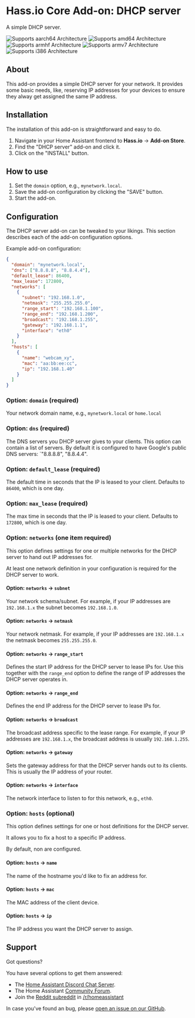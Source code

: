 # Hass.io Core Add-on: DHCP server

A simple DHCP server.

![Supports aarch64 Architecture][aarch64-shield] ![Supports amd64 Architecture][amd64-shield] ![Supports armhf Architecture][armhf-shield] ![Supports armv7 Architecture][armv7-shield] ![Supports i386 Architecture][i386-shield]

## About

This add-on provides a simple DHCP server for your network.
It provides some basic needs, like, reserving IP addresses for your devices
to ensure they alway get assigned the same IP address.

## Installation

The installation of this add-on is straightforward and easy to do.

1. Navigate in your Home Assistant frontend to **Hass.io** -> **Add-on Store**.
2. Find the "DHCP server" add-on and click it.
3. Click on the "INSTALL" button.

## How to use

1. Set the `domain` option, e.g., `mynetwork.local`.
2. Save the add-on configuration by clicking the "SAVE" button.
3. Start the add-on.

## Configuration

The DHCP server add-on can be tweaked to your likings. This section
describes each of the add-on configuration options.

Example add-on configuration:

```json
{
  "domain": "mynetwork.local",
  "dns": ["8.8.8.8", "8.8.4.4"],
  "default_lease": 86400,
  "max_lease": 172800,
  "networks": [
    {
      "subnet": "192.168.1.0",
      "netmask": "255.255.255.0",
      "range_start": "192.168.1.100",
      "range_end": "192.168.1.200",
      "broadcast": "192.168.1.255",
      "gateway": "192.168.1.1",
      "interface": "eth0"
    }
  ],
  "hosts": [
    {
      "name": "webcam_xy",
      "mac": "aa:bb:ee:cc",
      "ip": "192.168.1.40"
    }
  ]
}
```

### Option: `domain` (required)

Your network domain name, e.g., `mynetwork.local` or `home.local`

### Option: `dns` (required)

The DNS servers you DHCP server gives to your clients. This option can
contain a list of servers. By default it is configured to have Google's
public DNS servers: `"8.8.8.8", "8.8.4.4".

### Option: `default_lease` (required)

The default time in seconds that the IP is leased to your client.
Defaults to `86400`, which is one day.

### Option: `max_lease` (required)

The max time in seconds that the IP is leased to your client.
Defaults to `172800`, which is one day.

### Option: `networks` (one item required)

This option defines settings for one or multiple networks for the DHCP server
to hand out IP addresses for.

At least one network definition in your configuration is required for the
DHCP server to work.

#### Option: `networks` -> `subnet`

Your network schema/subnet. For example, if your IP addresses are `192.168.1.x`
the subnet becomes `192.168.1.0`.

#### Option: `networks` -> `netmask`

Your network netmask. For example, if your IP addresses are `192.168.1.x` the
netmask becomes `255.255.255.0`.

#### Option: `networks` -> `range_start`

Defines the start IP address for the DHCP server to lease IPs for.
Use this together with the `range_end` option to define the range of IP
addresses the DHCP server operates in.

#### Option: `networks` -> `range_end`

Defines the end IP address for the DHCP server to lease IPs for.

#### Option: `networks` -> `broadcast`

The broadcast address specific to the lease range. For example, if your
IP addresses are `192.168.1.x`, the broadcast address is usually `192.168.1.255`.

#### Option: `networks` -> `gateway`

Sets the gateway address for that the DHCP server hands out to its clients.
This is usually the IP address of your router.

#### Option: `networks` -> `interface`

The network interface to listen to for this network, e.g., `eth0`.

### Option: `hosts` (optional)

This option defines settings for one or host definitions for the DHCP server.

It allows you to fix a host to a specific IP address.

By default, non are configured.

#### Option: `hosts` -> `name`

The name of the hostname you'd like to fix an address for.

#### Option: `hosts` -> `mac`

The MAC address of the client device.

#### Option: `hosts` -> `ip`

The IP address you want the DHCP server to assign.

## Support

Got questions?

You have several options to get them answered:

- The [Home Assistant Discord Chat Server][discord].
- The Home Assistant [Community Forum][forum].
- Join the [Reddit subreddit][reddit] in [/r/homeassistant][reddit]

In case you've found an bug, please [open an issue on our GitHub][issue].

[aarch64-shield]: https://img.shields.io/badge/aarch64-yes-green.svg
[amd64-shield]: https://img.shields.io/badge/amd64-yes-green.svg
[armhf-shield]: https://img.shields.io/badge/armhf-yes-green.svg
[armv7-shield]: https://img.shields.io/badge/armv7-yes-green.svg
[discord]: https://discord.gg/c5DvZ4e
[forum]: https://community.home-assistant.io
[i386-shield]: https://img.shields.io/badge/i386-yes-green.svg
[issue]: https://github.com/home-assistant/hassio-addons/issues
[reddit]: https://reddit.com/r/homeassistant
[repository]: https://github.com/hassio-addons/repository
